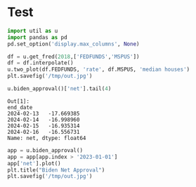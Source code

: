 # Test

```python
import util as u
import pandas as pd
pd.set_option('display.max_columns', None)
```


```python
df = u.get_fred(2018,['FEDFUNDS','MSPUS'])
df = df.interpolate()
u.two_plot(df.FEDFUNDS, 'rate', df.MSPUS, 'median houses')
plt.savefig('/tmp/out.jpg')
```

















```python
u.biden_approval()['net'].tail(4)
```

```text
Out[1]: 
end_date
2024-02-13   -17.669385
2024-02-14   -16.998960
2024-02-15   -16.935314
2024-02-16   -16.556731
Name: net, dtype: float64
```

```python
app = u.biden_approval()
app = app[app.index > '2023-01-01']
app['net'].plot()
plt.title("Biden Net Approval")
plt.savefig('/tmp/out.jpg')
```



